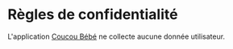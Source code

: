 # Règles de confidentialité

L'application [Coucou Bébé](https://play.google.com/store/apps/details?id=booboo.coucou.bebe) ne collecte aucune donnée utilisateur. 
